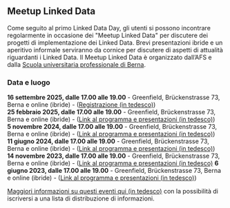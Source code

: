 ## Meetup Linked Data

Come seguito al primo Linked Data Day, gli utenti si possono incontrare regolarmente in occasione dei "Meetup Linked Data" per discutere dei progetti di implementazione dei Linked Data. Brevi presentazioni ibride e un aperitivo informale serviranno da cornice per discutere di aspetti di attualità riguardanti i Linked Data. Il Meetup Linked Data è organizzato dall’AFS e dalla [Scuola universitaria professionale di Berna](https://www.bfh.ch/de/themen/linked-data-meetup/).

### Data e luogo


**16 settembre 2025, dalle 17.00 alle 19.00** - Greenfield, Brückenstrasse 73, Berna e online (ibride) - ([Registrazione (in tedesco)](https://www.bfh.ch/de/aktuell/fachveranstaltungen/linked-data-meetup-2-25/))   
**25 febbraio 2025, dalle 17.00 alle 19.00** - Greenfield, Brückenstrasse 73, Berna e online (ibride) - ([Link al programma e presentazioni (in tedesco)](https://www.bfh.ch/de/aktuell/fachveranstaltungen/linked-data-meetup-1-25/))  
**5 novembre 2024, dalle 17.00 alle 19.00** - Greenfield, Brückenstrasse 73, Berna e online (ibride) - ([Link al programma e presentazioni (in tedesco)](https://www.bfh.ch/de/aktuell/fachveranstaltungen/linked-data-meetup-2-24/))  
**11 giugno 2024, dalle 17.00 alle 19.00** - Greenfield, Brückenstrasse 73, Berna e online (ibride) - ([Link al programma e presentazioni (in tedesco)](https://www.bfh.ch/de/aktuell/fachveranstaltungen/linked-data-meetup-1-24/))  
**14 novembre 2023, dalle 17.00 alle 19.00** - Greenfield, Brückenstrasse 73, Berna e online (ibride) - ([Link al programma e presentazioni (in tedesco)](https://www.bfh.ch/wirtschaft/de/aktuell/fachveranstaltungen/linked-data-meetup-2-23/)
**6 giugno 2023, dalle 17.00 alle 19.00** - Greenfield, Brückenstrasse 73, Berna e online (ibride) - ([Link al programma e presentazioni (in tedesco)](https://www.bfh.ch/wirtschaft/de/aktuell/fachveranstaltungen/linked-data-meetup-1-23/))


[Maggiori informazioni su questi eventi qui (in tedesco)](https://www.bfh.ch/wirtschaft/de/themen/linked-data-meetup/) con la possibilità di iscriversi a una lista di distribuzione di informazioni.
